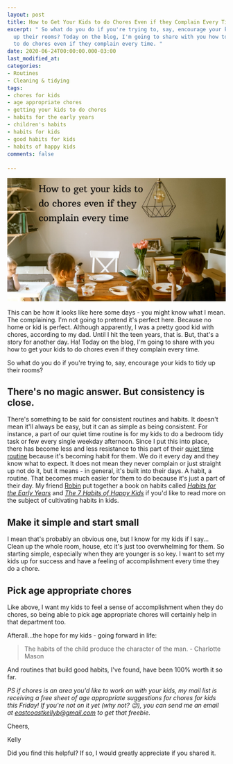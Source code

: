 ```yaml
---
layout: post
title: How to Get Your Kids to do Chores Even if they Complain Every Time
excerpt: " So what do you do if you're trying to, say, encourage your kids to tidy
  up their rooms? Today on the blog, I'm going to share with you how to get your kids
  to do chores even if they complain every time. "
date: 2020-06-24T00:00:00.000-03:00
last_modified_at: 
categories:
- Routines
- Cleaning & tidying
tags:
- chores for kids
- age appropriate chores
- getting your kids to do chores
- habits for the early years
- children's habits
- habits for kids
- good habits for kids
- habits of happy kids
comments: false

---
```

![A picture of my kids at the dining room table.](/assets/img/20200623_212612_0000.png "diningroomtable")

This can be how it looks like here some days - you might know what I mean. The complaining. I'm not going to pretend it's perfect here. Because no home or kid is perfect. Although apparently, I was a pretty good kid with chores, according to my dad. Until I hit the teen years, that is. But, that's a story for another day. Ha! Today on the blog, I'm going to share with you how to get your kids to do chores even if they complain every time.

So what do you do if you're trying to, say, encourage your kids to tidy up their rooms?

## There's no magic answer. But consistency is close.

There's something to be said for consistent routines and habits. It doesn't mean it'll always be easy, but it can as simple as being consistent. For instance, a part of our quiet time routine is for my kids to do a bedroom tidy task or few every single weekday afternoon. Since I put this into place, there has become less and less resistance to this part of their [quiet time routine](https://www.eastcoastkelly.com/routines/2020/05/27/how-to-have-quiet-time-with-kids.html) because it's becoming habit for them. We do it every day and they know what to expect. It does not mean they never complain or just straight up not do it, but it means - in general, it's built into their days. A habit, a routine. That becomes much easier for them to do because it's just a part of their day. My friend [Robin](https://www.instagram.com/mylittlerobins/) put together a book on habits called [_Habits for the Early Years_](https://mylittlerobins.com/habits-early-years-journal/) and [_The 7 Habits of Happy Kids_]() if you'd like to read more on the subject of cultivating habits in kids.

## Make it simple and start small

I mean that's probably an obvious one, but I know for my kids if I say... Clean up the whole room, house, etc it's just too overwhelming for them. So starting simple, especially when they are younger is so key. I want to set my kids up for success and have a feeling of accomplishment every time they do a chore.

## Pick age appropriate chores

Like above, I want my kids to feel a sense of accomplishment when they do chores, so being able to pick age appropriate chores will certainly help in that department too.

Afterall...the hope for my kids - going forward in life:

> The habits of the child produce the character of the man. - Charlotte Mason

And routines that build good habits, I've found, have been 100% worth it so far.

_PS if chores is an area you'd like to work on with your kids, my mail list is receiving a free sheet of age appropriate suggestions for chores for kids this Friday! If you're not on it yet (why not? 😉), you can send me an email at_ [_eastcoastkellyb@gmail.com_](mailto:eastcoastkellyb@gmail.com) _to get that freebie._

Cheers,

Kelly

Did you find this helpful? If so, I would greatly appreciate if you shared it.